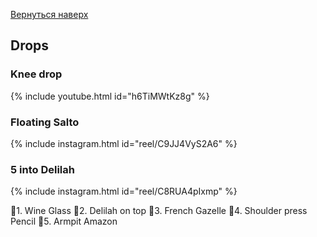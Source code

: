 [Вернуться наверх](/hoop)

## Drops

### Knee drop

{% include youtube.html id="h6TiMWtKz8g" %}

### Floating Salto

{% include instagram.html id="reel/C9JJ4VyS2A6" %}

### 5 into Delilah

{% include instagram.html id="reel/C8RUA4pIxmp" %}

🔹1. Wine Glass
🔹2. Delilah on top
🔹3. French Gazelle
🔹4. Shoulder press Pencil
🔹5. Armpit Amazon
